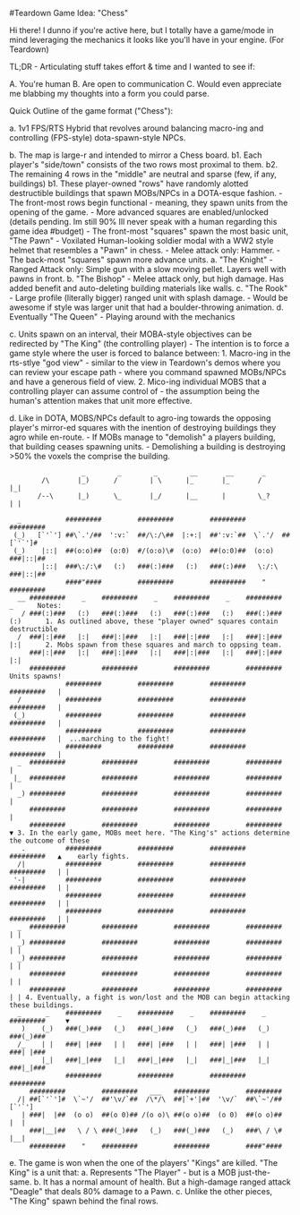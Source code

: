 #Teardown Game Idea: "Chess"

Hi there!  I dunno if you're active here, but I totally have a game/mode in mind leveraging the mechanics it looks like you'll have in your engine. (For Teardown)

TL;DR - Articulating stuff takes effort & time and I wanted to see if:

A. You're human
B. Are open to communication
C. Would even appreciate me blabbing my thoughts into a form you could parse.

Quick Outline of the game format ("Chess"):

a. 1v1 FPS/RTS Hybrid that revolves around balancing macro-ing and controlling (FPS-style) dota-spawn-style NPCs.

b. The map is large-r and intended to mirror a Chess board.
    b1. Each player's "side/town" consists of the two rows most proximal to them.
    b2. The remaining 4 rows in the "middle" are neutral and sparse (few, if any, buildings)
    b1. These player-owned "rows" have randomly alotted destructible buildings that spawn MOBs/NPCs in a DOTA-esque fashion.
        - The front-most rows begin functional - meaning, they spawn units from the opening of the game.
            - More advanced squares are enabled/unlocked (details pending. Im still 90% Ill never speak with a human regarding this game idea #budget)
        - The front-most "squares" spawn the most basic unit, "The Pawn"
            - Voxilated Human-looking soldier modal with a WW2 style helmet that resembles a "Pawn" in chess.
            - Melee attack only: Hammer.
        - The back-most "squares" spawn more advance units.
            a. "The Knight"
                - Ranged Attack only: Simple gun with a slow moving pellet. Layers well with pawns in front.
            b. "The Bishop"
                - Melee attack only, but high damage. Has added benefit and auto-deleting building materials like walls.
            c. "The Rook"
                - Large profile (literally bigger) ranged unit with splash damage.
                - Would be awesome if style was larger unit that had a boulder-throwing animation.
            d. Eventually "The Queen"
                - Playing around with the mechanics

c. Units spawn on an interval, their MOBA-style objectives can be redirected by "The King" (the controlling player)
    - The intention is to force a game style where the user is forced to balance between:
        1. Macro-ing in the rts-stlye "god view" - similar to the view in Teardown's demos where you can review your escape path - where you command spawned MOBs/NPCs and have a generous field of view.
        2. Mico-ing individual MOBS that a controlling player can assume control of - the assumption being the human's attention makes that unit more effective.

d. Like in DOTA, MOBS/NPCs default to agro-ing towards the opposing player's mirror-ed squares with the inention of destroying buildings they agro while en-route.
    - If MOBs manage to "demolish" a players building, that building ceases spawning units.
    -  Demolishing a building is destroying >50% the voxels the comprise the building.


```
                  _        _        _        __       __       _
        /\       |_)      /        | \      |_       |_       /        |_|
       /--\      |_)      \_       |_/      |__      |        \_?      | |

  _           #########         #########         #########         #########
 (_)   [`'`'] ##\`.'/##  ':v:`  ##/\:/\##  |:+:|  ##':v:`##  \`.'/  ##[`'`']#  
 (_)    |::|  ##(o:o)##  (o:0)  #/(o:o)\#  (o:o)  ##(o:0)##  (o:o)  ###|::|##
        |::|  ###\:/:\#   (:)   ###(:)###   (:)   ###(:)###   \:/:\ ###|::|##
              ####"####         #########         #########    "    #########
  __ #########    _    #########    _    #########    _    #########    _      Notes:
   / ###(:)###   (:)   ###(:)###   (:)   ###(:)###   (:)   ###(:)###   (:)      1. As outlined above, these "player owned" squares contain destructible
  /  ###|:|###   |:|   ###|:|###   |:|   ###|:|###   |:|   ###|:|###   |:|      2. Mobs spawn from these squares and march to oppsing team.
     ###|:|###   |:|   ###|:|###   |:|   ###|:|###   |:|   ###|:|###   |:|      
     #########         #########         #########         #########              Units spawns!
              #########         #########         #########         #########   |
  /           #########         #########         #########         #########   |
 (_)          #########         #########         #########         #########   |
              #########         #########         #########         #########   |  ...marching to the fight!
              #########         #########         #########         #########   |
  _  #########         #########         #########         #########            |
 |_  #########         #########         #########         #########            |
  _) #########         #########         #########         #########            |
     #########         #########         #########         #########            |
     #########         #########         #########         #########            ▼ 3. In the early game, MOBs meet here. "The King's" actions determine the outcome of these
   .          #########         #########         #########         #########   ▲    early fights.
  /|          #########         #########         #########         #########   | |
 '-|          #########         #########         #########         #########   | |
              #########         #########         #########         #########   | |
              #########         #########         #########         #########   | |
  _  #########         #########         #########         #########            | |
  _) #########         #########         #########         #########            | |
  _) #########         #########         #########         #########            | |
     #########         #########         #########         #########            | |
     #########         #########         #########         #########            | | 4. Eventually, a fight is won/lost and the MOB can begin attacking these buildings.
  _      _    #########    _    #########    _    #########    _    #########     ▼
   )    (_)   ###(_)###   (_)   ###(_)###   (_)   ###(_)###   (_)   ###(_)###   
  /_    | |   ###| |###   | |   ###| |###   | |   ###| |###   | |   ###| |###   
        |_|   ###|_|###   |_|   ###|_|###   |_|   ###|_|###   |_|   ###|_|###   
              #########         #########         #########         #########   
     #########         #########   ___   #########         #########            
  /| ##[`'`']#  \`~'/  ##'\v/`##  /\*/\  ##|`+'|##  '\v/`  ##\`~'/##  [`'`']    
   | ###|  |##  (o o)  ##(o 0)## /(o o)\ ##(o o)##  (o 0)  ##(o o)##   |  |     
     ###|__|##   \ / \ ###(_)###   (_)   ###(_)###   (_)   ###\ / \#   |__|     
     #########    "    #########         #########         ####"####            
```

e. The game is won when the one of the players' "Kings" are killed.  "The King" is a unit that:
    a. Represents "The Player" - but is a MOB just-the-same.
    b. It has a normal amount of health. But a high-damage ranged attack "Deagle" that deals 80% damage to a Pawn.
    c. Unlike the other pieces, "The King" spawn behind the final rows.

